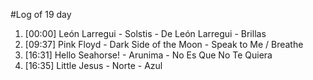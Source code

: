 #Log of 19 day

1. [00:00] León Larregui - Solstis - De León Larregui - Brillas
1. [09:37] Pink Floyd - Dark Side of the Moon - Speak to Me / Breathe
1. [16:31] Hello Seahorse! - Arunima - No Es Que No Te Quiera
1. [16:35] Little Jesus - Norte - Azul
